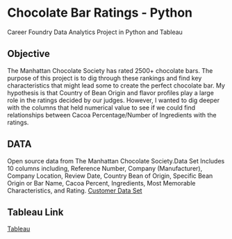 # Chocolate Bar Ratings - Python
Career Foundry Data Analytics Project in Python and Tableau

## Objective
The Manhattan Chocolate Society has rated 2500+ chocolate bars. The purpose of this project is to dig through these rankings and find key characteristics that might lead
some to create the perfect chocolate bar. My hypothesis is that Country of Bean Origin and flavor profiles play a large role in the ratings decided by our judges. 
However, I wanted to dig deeper with the columns that held numerical value to see if we could find relationships between Cacoa Percentage/Number of Ingredients with the 
ratings. 

## DATA
Open source data from The Manhattan Chocolate Society.Data Set Includes 10 columns including, Reference Number, Company (Manufacturer), Company Location, Review Date, 
Country Bean of Origin, Specific Bean Origin or Bar Name, Cacoa Percent, Ingredients, Most Memorable Characteristics, and Rating.
[Customer Data Set](http://flavorsofcacao.com/chocolate_database.html)

## Tableau Link
[Tableau](https://public.tableau.com/app/profile/justeena.leonard/viz/ChoclateBarAnalysisFinal/Story1?publish=yes)
